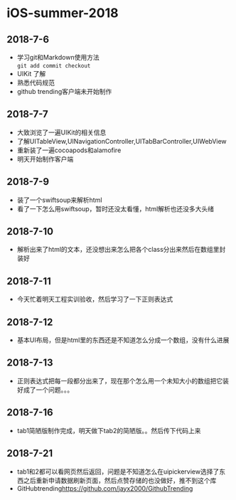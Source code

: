 # iOS-summer-2018
## 2018-7-6
+ 学习git和Markdown使用方法  
`git add commit checkout `
+ UIKit 了解
+ 熟悉代码规范
+ github trending客户端未开始制作


## 2018-7-7
+ 大致浏览了一遍UIKit的相关信息
+ 了解UITableView,UINavigationController,UITabBarController,UIWebView
+ 重新装了一遍cocoapods和alamofire
+ 明天开始制作客户端


## 2018-7-9
+ 装了一个swiftsoup来解析html
+ 看了一下怎么用swiftsoup，暂时还没太看懂，html解析也还没多大头绪


## 2018-7-10
+ 解析出来了html的文本，还没想出来怎么把各个class分出来然后在数组里封装好

## 2018-7-11
+ 今天忙着明天工程实训验收，然后学习了一下正则表达式

## 2018-7-12
+ 基本UI布局，但是html里的东西还是不知道怎么分成一个数组，没有什么进展

## 2018-7-13
+ 正则表达式把每一段都分出来了，现在那个怎么用一个未知大小的数组把它装好成了一个问题。。。

## 2018-7-16
+ tab1简陋版制作完成，明天做下tab2的简陋版。。然后传下代码上来

## 2018-7-21
+ tab1和2都可以看网页然后返回，问题是不知道怎么在uipickerview选择了东西之后重新申请数据刷新页面，然后点赞存储的也没做好，推不到这个库
+ GitHubtrending<https://github.com/jayx2000/GithubTrending>

